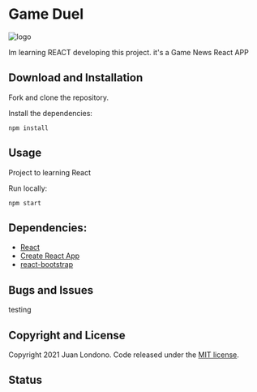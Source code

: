 # Game Duel

![logo](../img/logo.png)



Im learning REACT developing this project. it's a Game News React APP


## Download and Installation



Fork and clone the repository.

Install the dependencies:

```powershell-interactive
npm install
```

## Usage

Project to learning React

Run locally:

```powershell-interactive
npm start
```

## Dependencies:

- [React](https://reactjs.org/)
- [Create React App](https://create-react-app.dev/)
- [react-bootstrap](https://react-bootstrap.github.io/)

## Bugs and Issues

testing

## Copyright and License

Copyright 2021 Juan Londono. Code released under the [MIT license](LICENSE).

## Status

<div align='center'>



</div>

